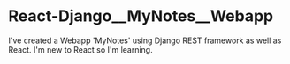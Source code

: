 # React-Django__MyNotes__Webapp
I've created a Webapp 'MyNotes' using Django REST framework as well as React. I'm new to React so I'm learning.
